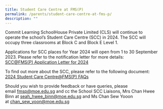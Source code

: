 ```yaml
---
title: Student Care Centre at FMS(P)
permalink: /parents/student-care-centre-at-fms-p/
description: ""
---
```

<p>Commit Learning SchoolHouse Private Limited (CLS) will continue to operate the school’s Student Care Centre (SCC) in 2024. The SCC will occupy three classrooms at Block C and Block E Level 1.</p>
<p>Applications for SCC places for Year 2024 will open from 1 to 30 September 2023. Please refer to the notification letter for more details:<br><a href="/files/2023/scc@fms(p)%20application%20letter%20for%202024.pdf" target="">SCC@FMS(P) Application Letter for 2024</a></p>
<p>To find out more about the SCC, please refer to the following document:<br><a href="/files/2023/2024%20student%20care%20centre@fms(p)%20faqs.pdf" target="">2024 Student Care Centre@FMS(P) FAQs</a></p>
<p>Should you wish to provide feedback or have queries, please email&nbsp;<a href="mailto:fmsp@moe.edu.sg" target="">fmsp@moe.edu.sg</a>&nbsp;and cc the School SCC Liaisons, Mrs Chan Hwee Binn at&nbsp;<a href="mailto:seah_hwee_binn@moe.edu.sg" target="">seah_hwee_binn@moe.edu.sg</a> and Ms Chan Sew Yooon at&nbsp;<a href="mailto:chan_sew_yoon@moe.edu.sg" target="">chan_sew_yoon@moe.edu.sg</a></p>